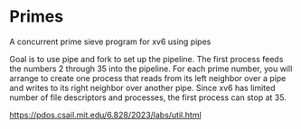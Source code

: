 # Primes
A concurrent prime sieve program for xv6 using pipes

Goal is to use pipe and fork to set up the pipeline. The first process feeds the numbers 2 through 35 into the pipeline. For each prime number, you will arrange to create one process that reads from its left neighbor over a pipe and writes to its right neighbor over another pipe. Since xv6 has limited number of file descriptors and processes, the first process can stop at 35. 

https://pdos.csail.mit.edu/6.828/2023/labs/util.html

